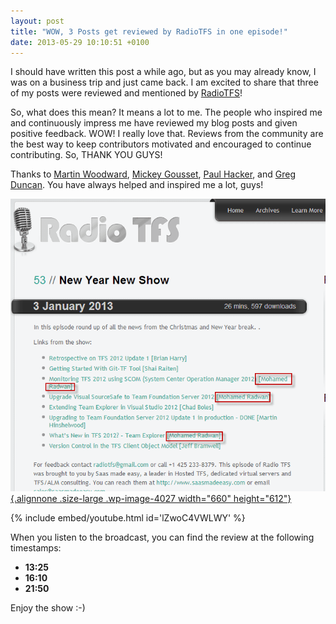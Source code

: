 ```yaml
---
layout: post
title: "WOW, 3 Posts get reviewed by RadioTFS in one episode!"
date: 2013-05-29 10:10:51 +0100
---
```


I should have written this post a while ago, but as you may already know, I was on a business trip and just came back. I am excited to share that three of my posts were reviewed and mentioned by [RadioTFS](http://www.radiotfs.com/Show/53/NewYearNewShow "53 New Year New Show")!

So, what does this mean? It means a lot to me. The people who inspired me and continuously impress me have reviewed my blog posts and given positive feedback. WOW! I really love that. Reviews from the community are the best way to keep contributors motivated and encouraged to continue contributing. So, THANK YOU GUYS!

Thanks to [Martin Woodward](http://www.woodwardweb.com/about.html "Martin Woodward"), [Mickey Gousset](http://channel9.msdn.com/events/speakers/Mickey-Gousset "Mickey Gousset"), [Paul Hacker](http://phacker.wordpress.com/ "Paul Hacker"), and [Greg Duncan](http://coolthingoftheday.blogspot.com/ "Greg Duncan"). You have always helped and inspired me a lot, guys!

[![RadioTFS](/assets/img/2013/05/radiotfs-1.png){.alignnone .size-large .wp-image-4027 width="660" height="612"}](https://mohamedradwan-devops.github.io/2013/05/29/wow-3-posts-get-reviewed-by-radiotfs-in-one-episode/radiotfs/#main)

{% include embed/youtube.html id='lZwoC4VWLWY' %}

When you listen to the broadcast, you can find the review at the following timestamps:

- **13:25**
- **16:10**
- **21:50**

Enjoy the show :-)
